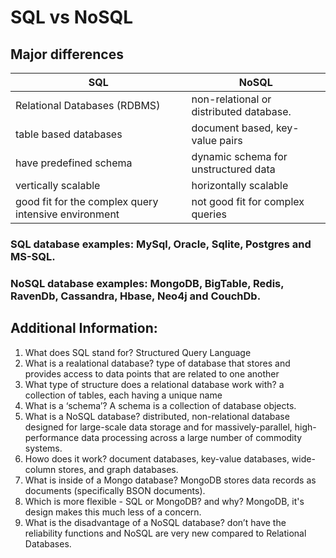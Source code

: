 # SQL vs NoSQL
## Major differences
| SQL           | NoSQL         |
| ------------- | ------------- |
| Relational Databases (RDBMS) | non-relational or distributed database.  |
| table based databases  | document based, key-value pairs  |
| have predefined schema  | dynamic schema for unstructured data  |
| vertically scalable  | horizontally scalable  |
| good fit for the complex query intensive environment   | not good fit for complex queries  |

### SQL database examples: MySql, Oracle, Sqlite, Postgres and MS-SQL.
### NoSQL database examples: MongoDB, BigTable, Redis, RavenDb, Cassandra, Hbase, Neo4j and CouchDb.

## Additional Information:
1. What does SQL stand for? Structured Query Language
2. What is a realational database? type of database that stores and provides access to data points that are related to one another
3. What type of structure does a relational database work with? a collection of tables, each having a unique name
4. What is a ‘schema’? A schema is a collection of database objects.
5. What is a NoSQL database? distributed, non-relational database designed for large-scale data storage and for massively-parallel, high-performance data processing across a large number of commodity systems. 
6. Howo does it work? document databases, key-value databases, wide-column stores, and graph databases.
7. What is inside of a Mongo database? MongoDB stores data records as documents (specifically BSON documents).
8. Which is more flexible - SQL or MongoDB? and why? MongoDB, it's design makes this much less of a concern.
9. What is the disadvantage of a NoSQL database? don’t have the reliability functions and NoSQL are very new compared to Relational Databases.

